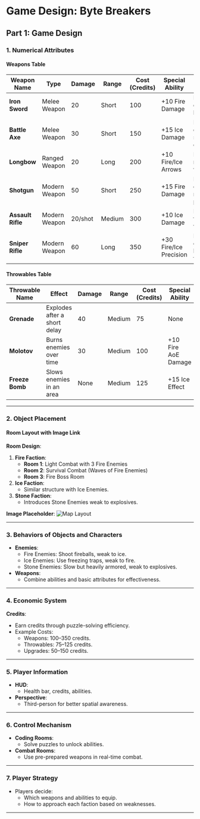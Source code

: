 # Game Design: Byte Breakers

## Part 1: Game Design

### 1. Numerical Attributes

#### Weapons Table
| **Weapon Name**  | **Type**        | **Damage** | **Range**  | **Cost (Credits)** | **Special Ability**         | **Pros**                       | **Cons**                  |
|-------------------|-----------------|------------|------------|---------------------|-----------------------------|--------------------------------|---------------------------|
| **Iron Sword**    | Melee Weapon    | 20         | Short      | 100                 | +10 Fire Damage             | High damage, low cost           | Short range               |
| **Battle Axe**    | Melee Weapon    | 30         | Short      | 150                 | +15 Ice Damage              | High damage, stuns enemies      | Heavy, slower attack speed|
| **Longbow**       | Ranged Weapon   | 20         | Long       | 200                 | +10 Fire/Ice Arrows         | Long range, versatile           | Moderate damage           |
| **Shotgun**       | Modern Weapon   | 50         | Short      | 250                 | +15 Fire Damage             | Devastating close-range power   | Ineffective at long range |
| **Assault Rifle** | Modern Weapon   | 20/shot    | Medium     | 300                 | +10 Ice Damage              | High rate of fire, versatile    | Consumes ammo quickly     |
| **Sniper Rifle**  | Modern Weapon   | 60         | Long       | 350                 | +30 Fire/Ice Precision      | High damage, long-range focus   | Slow fire rate            |

#### Throwables Table
| **Throwable Name** | **Effect**                      | **Damage** | **Range**  | **Cost (Credits)** | **Special Ability**         | **Pros**                       | **Cons**                  |
|---------------------|----------------------------------|------------|------------|---------------------|-----------------------------|--------------------------------|---------------------------|
| **Grenade**         | Explodes after a short delay    | 40         | Medium     | 75                  | None                        | High AoE damage               | Single-use                |
| **Molotov**         | Burns enemies over time         | 30         | Medium     | 100                 | +10 Fire AoE Damage         | Area denial                   | Limited range             |
| **Freeze Bomb**     | Slows enemies in an area        | None       | Medium     | 125                 | +15 Ice Effect              | Disables enemies temporarily  | No direct damage          |

---

### 2. Object Placement

#### Room Layout with Image Link
**Room Design**:
1. **Fire Faction**:
   - **Room 1**: Light Combat with 3 Fire Enemies
   - **Room 2**: Survival Combat (Waves of Fire Enemies)
   - **Room 3**: Fire Boss Room
2. **Ice Faction**:
   - Similar structure with Ice Enemies.
3. **Stone Faction**:
   - Introduces Stone Enemies weak to explosives.

**Image Placeholder**:
![Map Layout](README_pics/map.png)

---

### 3. Behaviors of Objects and Characters
- **Enemies**:
  - Fire Enemies: Shoot fireballs, weak to ice.
  - Ice Enemies: Use freezing traps, weak to fire.
  - Stone Enemies: Slow but heavily armored, weak to explosives.
- **Weapons**:
  - Combine abilities and basic attributes for effectiveness.

---

### 4. Economic System
**Credits**:
- Earn credits through puzzle-solving efficiency.
- Example Costs:
  - Weapons: 100–350 credits.
  - Throwables: 75–125 credits.
  - Upgrades: 50–150 credits.

---

### 5. Player Information
- **HUD**:
  - Health bar, credits, abilities.
- **Perspective**:
  - Third-person for better spatial awareness.

---

### 6. Control Mechanism
- **Coding Rooms**:
  - Solve puzzles to unlock abilities.
- **Combat Rooms**:
  - Use pre-prepared weapons in real-time combat.

---

### 7. Player Strategy
- Players decide:
  - Which weapons and abilities to equip.
  - How to approach each faction based on weaknesses.

---
